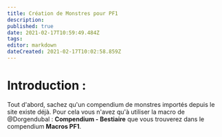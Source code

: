 ```yaml
---
title: Création de Monstres pour PF1
description: 
published: true
date: 2021-02-17T10:59:49.484Z
tags: 
editor: markdown
dateCreated: 2021-02-17T10:02:58.859Z
---
```


# Introduction :
Tout d'abord, sachez qu'un compendium de monstres importés depuis le site existe déjà. Pour cela vous n'avez qu'à utiliser la macro de @Dorgendubal : **Compendium - Bestiaire** que vous trouverez dans le compendium **Macros PF1**.